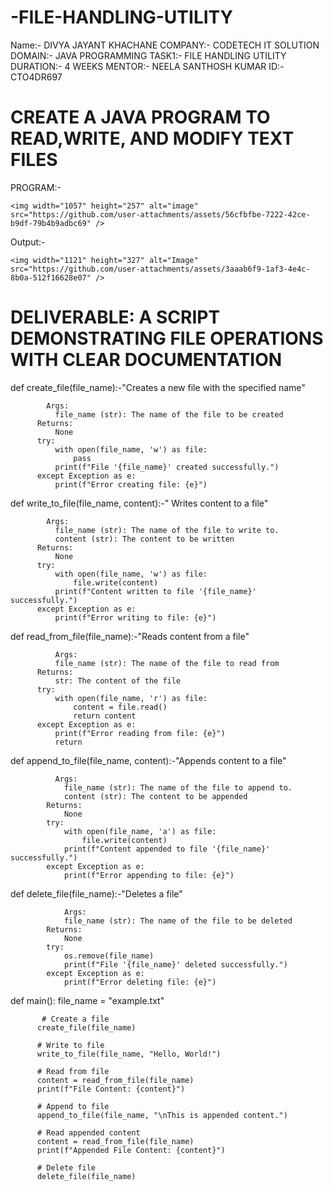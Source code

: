 # -FILE-HANDLING-UTILITY

Name:- DIVYA JAYANT KHACHANE
COMPANY:- CODETECH IT SOLUTION
DOMAIN:- JAVA PROGRAMMING
TASK1:- FILE HANDLING UTILITY
DURATION:- 4 WEEKS
MENTOR:- NEELA SANTHOSH KUMAR
ID:-CTO4DR697

# CREATE A JAVA PROGRAM TO READ,WRITE, AND MODIFY TEXT FILES
PROGRAM:-

    <img width="1057" height="257" alt="image" src="https://github.com/user-attachments/assets/56cfbfbe-7222-42ce-b9df-79b4b9adbc69" />
Output:-

    <img width="1121" height="327" alt="Image" src="https://github.com/user-attachments/assets/3aaab6f9-1af3-4e4c-8b0a-512f16628e07" />

# DELIVERABLE: A SCRIPT DEMONSTRATING FILE OPERATIONS WITH CLEAR DOCUMENTATION
  def create_file(file_name):-"Creates a new file with the specified name"
        
            Args:
              file_name (str): The name of the file to be created
          Returns:
              None
          try:
              with open(file_name, 'w') as file:
                  pass
              print(f"File '{file_name}' created successfully.")
          except Exception as e:
              print(f"Error creating file: {e}")
          
  def write_to_file(file_name, content):-" Writes content to a file"

  
            Args:
              file_name (str): The name of the file to write to.
              content (str): The content to be written
          Returns:
              None
          try:
              with open(file_name, 'w') as file:
                  file.write(content)
              print(f"Content written to file '{file_name}' successfully.")
          except Exception as e:
              print(f"Error writing to file: {e}")

   def read_from_file(file_name):-"Reads content from a file"

   
              Args:
              file_name (str): The name of the file to read from  
          Returns:
              str: The content of the file 
          try:
              with open(file_name, 'r') as file:
                  content = file.read()
                  return content
          except Exception as e:
              print(f"Error reading from file: {e}")
              return 

  def append_to_file(file_name, content):-"Appends content to a file"

  
              Args:
                file_name (str): The name of the file to append to.
                content (str): The content to be appended
            Returns:
                None
            try:
                with open(file_name, 'a') as file:
                    file.write(content)
                print(f"Content appended to file '{file_name}' successfully.")
            except Exception as e:
                print(f"Error appending to file: {e}")

  def delete_file(file_name):-"Deletes a file"

  
                Args:
                file_name (str): The name of the file to be deleted
            Returns:
                None
            try:
                os.remove(file_name)
                print(f"File '{file_name}' deleted successfully.")
            except Exception as e:
                print(f"Error deleting file: {e}")

   def main(): file_name = "example.txt"
   
          
           # Create a file
          create_file(file_name)
          
          # Write to file
          write_to_file(file_name, "Hello, World!")
          
          # Read from file
          content = read_from_file(file_name)
          print(f"File Content: {content}")
          
          # Append to file
          append_to_file(file_name, "\nThis is appended content.")
          
          # Read appended content
          content = read_from_file(file_name)
          print(f"Appended File Content: {content}")
          
          # Delete file
          delete_file(file_name)
                    

